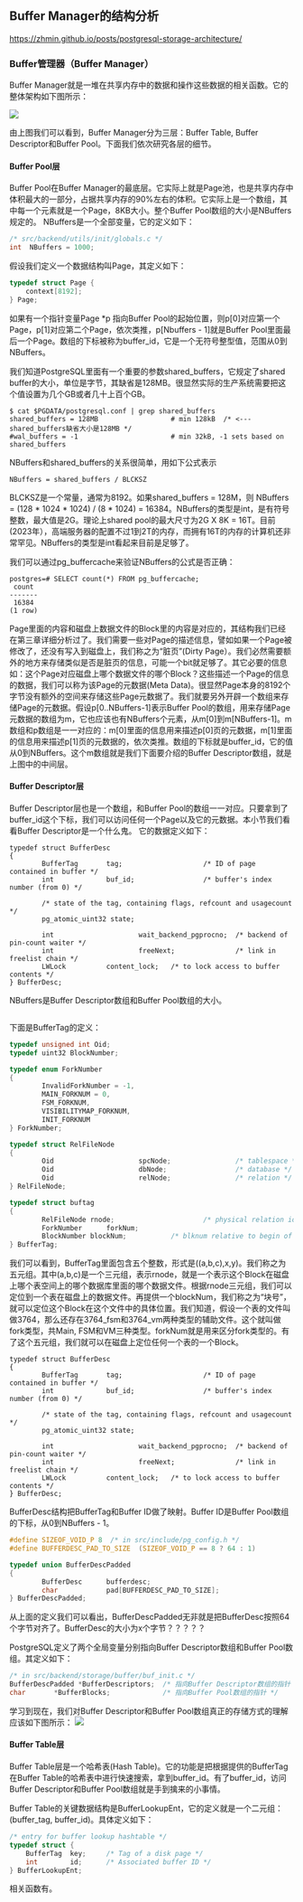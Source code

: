 
## Buffer Manager的结构分析

https://zhmin.github.io/posts/postgresql-storage-architecture/

### Buffer管理器（Buffer Manager）

Buffer Manager就是一堆在共享内存中的数据和操作这些数据的相关函数。它的整体架构如下图所示：

![](d0013.svg)

由上图我们可以看到，Buffer Manager分为三层：Buffer Table, Buffer Descriptor和Buffer Pool。下面我们依次研究各层的细节。

#### Buffer Pool层 
Buffer Pool在Buffer Manager的最底层。它实际上就是Page池，也是共享内存中体积最大的一部分，占据共享内存的90%左右的体积。它实际上是一个数组，其中每一个元素就是一个Page，8KB大小。整个Buffer Pool数组的大小是NBuffers规定的。 NBuffers是一个全部变量，它的定义如下：
```c
/* src/backend/utils/init/globals.c */
int  NBuffers = 1000;
```
假设我们定义一个数据结构叫Page，其定义如下：
```c
typedef struct Page {
    context[8192];
} Page;
```
如果有一个指针变量Page *p 指向Buffer Pool的起始位置，则p[0]对应第一个Page，p[1]对应第二个Page，依次类推，p[Nbuffers - 1]就是Buffer Pool里面最后一个Page。数组的下标被称为buffer_id，它是一个无符号整型值，范围从0到NBuffers。

我们知道PostgreSQL里面有一个重要的参数shared_buffers，它规定了shared buffer的大小，单位是字节，其缺省是128MB。很显然实际的生产系统需要把这个值设置为几个GB或者几十上百个GB。
```
$ cat $PGDATA/postgresql.conf | grep shared_buffers
shared_buffers = 128MB                  # min 128kB  /* <--- shared_buffers缺省大小是128MB */
#wal_buffers = -1                       # min 32kB, -1 sets based on shared_buffers
```
NBuffers和shared_buffers的关系很简单，用如下公式表示
```
NBuffers = shared_buffers / BLCKSZ
```
BLCKSZ是一个常量，通常为8192。如果shared_buffers = 128M，则 NBuffers = (128 * 1024 * 1024) / (8 * 1024) = 16384。NBuffers的类型是int，是有符号整数，最大值是2G。理论上shared pool的最大尺寸为2G X 8K = 16T。目前(2023年），高端服务器的配置不过1到2T的内存，而拥有16T的内存的计算机还非常罕见。NBuffers的类型是int看起来目前是足够了。

我们可以通过pg_buffercache来验证NBuffers的公式是否正确：
```
postgres=# SELECT count(*) FROM pg_buffercache;
 count
-------
 16384
(1 row)
```

Page里面的内容和磁盘上数据文件的Block里的内容是对应的，其结构我们已经在第三章详细分析过了。我们需要一些对Page的描述信息，譬如如果一个Page被修改了，还没有写入到磁盘上，我们称之为“脏页”(Dirty Page）。我们必然需要额外的地方来存储类似是否是脏页的信息，可能一个bit就足够了。其它必要的信息如：这个Page对应磁盘上哪个数据文件的哪个Block？这些描述一个Page的信息的数据，我们可以称为该Page的元数据(Meta Data)。很显然Page本身的8192个字节没有额外的空间来存储这些Page元数据了。我们就要另外开辟一个数组来存储Page的元数据。假设p[0..NBuffers-1]表示Buffer Pool的数组，用来存储Page元数据的数组为m，它也应该也有NBuffers个元素，从m[0]到m[NBuffers-1]。m数组和p数组是一一对应的：m[0]里面的信息用来描述p[0]页的元数据，m[1]里面的信息用来描述p[1]页的元数据的，依次类推。数组的下标就是buffer_id，它的值从0到NBuffers。这个m数组就是我们下面要介绍的Buffer Descriptor数组，就是上图中的中间层。

#### Buffer Descriptor层 

Buffer Descriptor层也是一个数组，和Buffer Pool的数组一一对应。只要拿到了buffer_id这个下标，我们可以访问任何一个Page以及它的元数据。本小节我们看看Buffer Descriptor是一个什么鬼。
它的数据定义如下：
```
typedef struct BufferDesc
{
        BufferTag       tag;                    /* ID of page contained in buffer */
        int             buf_id;                 /* buffer's index number (from 0) */

        /* state of the tag, containing flags, refcount and usagecount */
        pg_atomic_uint32 state;

        int                     wait_backend_pgprocno;  /* backend of pin-count waiter */
        int                     freeNext;               /* link in freelist chain */
        LWLock          content_lock;   /* to lock access to buffer contents */
} BufferDesc;
```
NBuffers是Buffer Descriptor数组和Buffer Pool数组的大小。
```c

```


下面是BufferTag的定义：

```c
typedef unsigned int Oid;
typedef uint32 BlockNumber;

typedef enum ForkNumber
{
        InvalidForkNumber = -1,
        MAIN_FORKNUM = 0,
        FSM_FORKNUM,
        VISIBILITYMAP_FORKNUM,
        INIT_FORKNUM
} ForkNumber;

typedef struct RelFileNode
{
        Oid                     spcNode;                /* tablespace */
        Oid                     dbNode;                 /* database */
        Oid                     relNode;                /* relation */
} RelFileNode;

typedef struct buftag
{
        RelFileNode rnode;                      /* physical relation identifier */
        ForkNumber      forkNum;
        BlockNumber blockNum;           /* blknum relative to begin of reln */
} BufferTag;

```
我们可以看到，BufferTag里面包含五个整数，形式是((a,b,c),x,y)。我们称之为五元组。其中(a,b,c)是一个三元组，表示rnode，就是一个表示这个Block在磁盘上哪个表空间上的哪个数据库里面的哪个数据文件。根据rnode三元组，我们可以定位到一个表在磁盘上的数据文件。再提供一个blockNum，我们称之为“块号”，就可以定位这个Block在这个文件中的具体位置。我们知道，假设一个表的文件叫做3764，那么还存在3764_fsm和3764_vm两种类型的辅助文件。这个就叫做fork类型，共Main, FSM和VM三种类型。forkNum就是用来区分fork类型的。有了这个五元组，我们就可以在磁盘上定位任何一个表的一个Block。

```
typedef struct BufferDesc
{
        BufferTag       tag;                    /* ID of page contained in buffer */
        int             buf_id;                 /* buffer's index number (from 0) */

        /* state of the tag, containing flags, refcount and usagecount */
        pg_atomic_uint32 state;

        int                     wait_backend_pgprocno;  /* backend of pin-count waiter */
        int                     freeNext;               /* link in freelist chain */
        LWLock          content_lock;   /* to lock access to buffer contents */
} BufferDesc;
```
BufferDesc结构把BufferTag和Buffer ID做了映射。Buffer ID是Buffer Pool数组的下标，从0到NBuffers - 1。

```c
#define SIZEOF_VOID_P 8  /* in src/include/pg_config.h */
#define BUFFERDESC_PAD_TO_SIZE  (SIZEOF_VOID_P == 8 ? 64 : 1)

typedef union BufferDescPadded
{
        BufferDesc      bufferdesc;
        char            pad[BUFFERDESC_PAD_TO_SIZE];
} BufferDescPadded;
```
从上面的定义我们可以看出，BufferDescPadded无非就是把BufferDesc按照64个字节对齐了。BufferDesc的大小为x个字节？？？？？

PostgreSQL定义了两个全局变量分别指向Buffer Descriptor数组和Buffer Pool数组。其定义如下：
```c
/* in src/backend/storage/buffer/buf_init.c */
BufferDescPadded *BufferDescriptors;  /* 指向Buffer Descriptor数组的指针 */
char       *BufferBlocks;             /* 指向Buffer Pool数组的指针 */
```
学习到现在，我们对Buffer Descriptor和Buffer Pool数组真正的存储方式的理解应该如下图所示：
![](d0017.svg)


#### Buffer Table层 

Buffer Table层是一个哈希表(Hash Table)。它的功能是把根据提供的BufferTag在Buffer Table的哈希表中进行快速搜索，拿到buffer_id。有了buffer_id，访问Buffer Descriptor和Buffer Pool数组就是手到擒来的小事情。

Buffer Table的关键数据结构是BufferLookupEnt，它的定义就是一个二元组：(buffer_tag, buffer_id)。具体定义如下：
```c
/* entry for buffer lookup hashtable */
typedef struct {
    BufferTag  key;     /* Tag of a disk page */
    int        id;      /* Associated buffer ID */
} BufferLookupEnt;
```
相关函数有。

